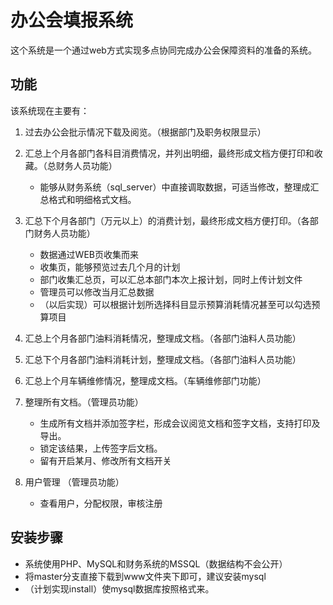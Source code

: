 # 办公会填报系统

这个系统是一个通过web方式实现多点协同完成办公会保障资料的准备的系统。

## 功能

该系统现在主要有：

1. 过去办公会批示情况下载及阅览。（根据部门及职务权限显示）

2. 汇总上个月各部门各科目消费情况，并列出明细，最终形成文档方便打印和收藏。（总财务人员功能）

    * 能够从财务系统（sql_server）中直接调取数据，可适当修改，整理成汇总格式和明细格式文档。

3. 汇总下个月各部门（万元以上）的消费计划，最终形成文档方便打印。（各部门财务人员功能）

    * 数据通过WEB页收集而来
    * 收集页，能够预览过去几个月的计划
    * 部门收集汇总页，可以汇总本部门本次上报计划，同时上传计划文件
    * 管理员可以修改当月汇总数据
    * （以后实现）可以根据计划所选择科目显示预算消耗情况甚至可以勾选预算项目

4. 汇总上个月各部门油料消耗情况，整理成文档。（各部门油料人员功能）

5. 汇总下个月各部门油料消耗计划，整理成文档。（各部门油料人员功能）

6. 汇总上个月车辆维修情况，整理成文档。（车辆维修部门功能）

7. 整理所有文档。（管理员功能）

    * 生成所有文档并添加签字栏，形成会议阅览文档和签字文档，支持打印及导出。
    * 锁定该结果，上传签字后文档。
    * 留有开启某月、修改所有文档开关

8. 用户管理 （管理员功能）

    * 查看用户，分配权限，审核注册

## 安装步骤

* 系统使用PHP、MySQL和财务系统的MSSQL（数据结构不会公开）
* 将master分支直接下载到www文件夹下即可，建议安装mysql
* （计划实现install）使mysql数据库按照格式来。
